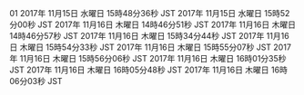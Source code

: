 01
2017年 11月15日 水曜日 15時48分36秒 JST
2017年 11月15日 水曜日 15時52分00秒 JST
2017年 11月16日 木曜日 14時46分51秒 JST
2017年 11月16日 木曜日 14時46分57秒 JST
2017年 11月16日 木曜日 15時34分44秒 JST
2017年 11月16日 木曜日 15時54分33秒 JST
2017年 11月16日 木曜日 15時55分07秒 JST
2017年 11月16日 木曜日 15時56分06秒 JST
2017年 11月16日 木曜日 16時01分35秒 JST
2017年 11月16日 木曜日 16時05分48秒 JST
2017年 11月16日 木曜日 16時06分03秒 JST
